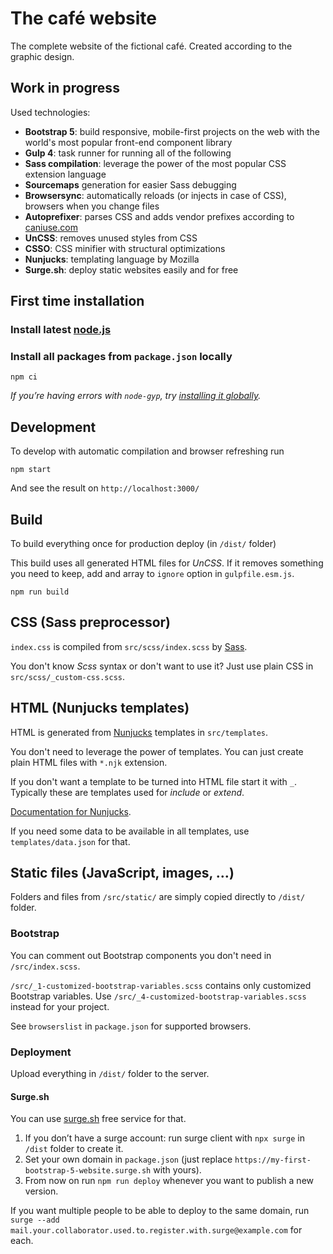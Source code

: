 # The café website

The complete website of the fictional café. Created according to the graphic design.

## Work in progress

Used technologies:

-   **Bootstrap 5**: build responsive, mobile-first projects on the web with the world's most popular front-end component library
-   **Gulp 4**: task runner for running all of the following
-   **Sass compilation**: leverage the power of the most popular CSS extension language
-   **Sourcemaps** generation for easier Sass debugging
-   **Browsersync**: automatically reloads (or injects in case of CSS), browsers when you change files
-   **Autoprefixer**: parses CSS and adds vendor prefixes according to [caniuse.com]()
-   **UnCSS**: removes unused styles from CSS
-   **CSSO**: CSS minifier with structural optimizations
-   **Nunjucks**: templating language by Mozilla
-   **Surge.sh**: deploy static websites easily and for free

## First time installation

### Install latest [node.js](https://nodejs.org/)

### Install all packages from `package.json` locally

```shell
npm ci
```

_If you’re having errors with `node-gyp`, try [installing it globally](https://github.com/nodejs/node-gyp#installation)._

## Development

To develop with automatic compilation and browser refreshing run

```shell
npm start
```

And see the result on `http://localhost:3000/`

## Build

To build everything once for production deploy (in `/dist/` folder)

This build uses all generated HTML files for _UnCSS_. If it removes something you need to keep, add and array to `ignore` option in `gulpfile.esm.js`.

```shell
npm run build
```

## CSS (Sass preprocessor)

`index.css` is compiled from `src/scss/index.scss` by [Sass](http://sass-lang.com/).

You don't know _Scss_ syntax or don't want to use it? Just use plain CSS in `src/scss/_custom-css.scss`.

## HTML (Nunjucks templates)

HTML is generated from [Nunjucks](https://mozilla.github.io/nunjucks/) templates in `src/templates`.

You don't need to leverage the power of templates. You can just create plain HTML files with `*.njk` extension.

If you don't want a template to be turned into HTML file start it with `_`. Typically these are templates used for _include_ or _extend_.

[Documentation for Nunjucks](https://mozilla.github.io/nunjucks/templating.html).

If you need some data to be available in all templates, use `templates/data.json` for that.

## Static files (JavaScript, images, …)

Folders and files from `/src/static/` are simply copied directly to `/dist/` folder.

### Bootstrap

You can comment out Bootstrap components you don't need in `/src/index.scss`.

`/src/_1-customized-bootstrap-variables.scss` contains only customized Bootstrap variables. Use `/src/_4-customized-bootstrap-variables.scss` instead for your project.

See `browserslist` in `package.json` for supported browsers.

### Deployment

Upload everything in `/dist/` folder to the server.

#### Surge.sh

You can use [surge.sh](https://surge.sh) free service for that.

1. If you don’t have a surge account: run surge client with `npx surge` in `/dist` folder to create it.
1. Set your own domain in `package.json` (just replace `https://my-first-bootstrap-5-website.surge.sh` with yours).
1. From now on run `npm run deploy` whenever you want to publish a new version.

If you want multiple people to be able to deploy to the same domain, run `surge --add mail.your.collaborator.used.to.register.with.surge@example.com` for each.
